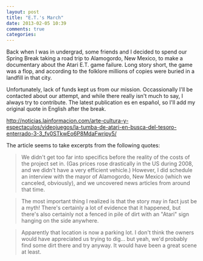 ```yaml
---
layout: post
title: "E.T.'s March"
date: 2013-02-05 10:39
comments: true
categories: 
---
```


Back when I was in undergrad, some friends and I decided to spend our Spring Break taking a road trip to Alamogordo, New Mexico, to make a documentary about the Atari E.T. game failure. Long story short, the game was a flop, and according to the folklore millions of copies were buried in a landfill in that city.

Unfortunately, lack of funds kept us from our mission. Occassionally I'll be contacted about our attempt, and while there really isn't much to say, I always try to contribute. The latest publication es en español, so I'll add my original quote in English after the break.

<http://noticias.lainformacion.com/arte-cultura-y-espectaculos/videojuegos/la-tumba-de-atari-en-busca-del-tesoro-enterrado-3-3_fv0STkwEo6P8MdaFwripy5/>

<!-- more -->

The article seems to take excerpts from the following quotes:

> We didn't get too far into specifics before the reality of the costs of the project set in. (Gas prices rose drastically in the US during 2008, and we didn't have a very efficient vehicle.) However, I did schedule an interview with the mayor of Alamogordo, New Mexico (which we canceled, obviously), and we uncovered news articles from around that time. 

> The most important thing I realized is that the story may in fact just be a myth! There's certainly a lot of evidence that it happened, but there's also certainly not a fenced in pile of dirt with an "Atari" sign hanging on the side anywhere.

> Apparently that location is now a parking lot. I don't think the owners would have appreciated us trying to dig... but yeah, we'd probably find some dirt there and try anyway. It would have been a great scene at least.

